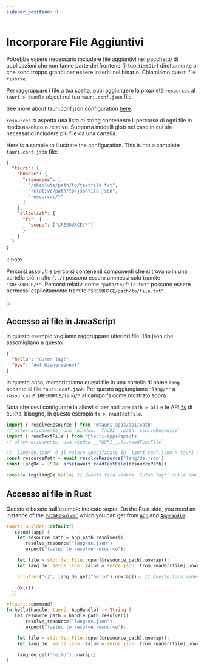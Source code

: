 ```yaml
---
sidebar_position: 8
---
```


# Incorporare File Aggiuntivi

Potrebbe essere necessario includere file aggiuntivi nel pacchetto di applicazioni che non fanno parte del frontend (il tuo `distDir`) direttamente o che sono troppo grandi per essere inseriti nel binario. Chiamiamo questi file `risorse`.

Per raggruppare i file a tua scelta, puoi aggiungere la proprietà `resources` al `tauri > bundle` object nel tuo `tauri.conf.json` file.

See more about tauri.conf.json configuration [here][tauri.bundle].

`resources` si aspetta una lista di string contenente il percorso di ogni file in modo assoluto o relativo. Supporta modelli glob nel caso in cui sia necessario includere più file da una cartella.

Here is a sample to illustrate the configuration. This is not a complete `tauri.conf.json` file:

```json title=tauri.conf.json
{
  "tauri": {
    "bundle": {
      "resources": [
        "/absolute/path/to/textfile.txt",
        "relative/path/to/jsonfile.json",
        "resources/*"
      ]
    },
    "allowlist": {
      "fs": {
        "scope": ["$RESOURCE/*"]
      }
    }
  }
}
```

:::note

Percorsi assoluti e percorsi contenenti componenti che si trovano in una cartella più in alto (`../`) possono essere ammessi solo tramite `"$RESOURCE/*"`. Percorsi relativi come `"path/to/file.txt"` possono essere permessi esplicitamente tramite `"$RESOURCE/path/to/file.txt"`.

:::

## Accesso ai file in JavaScript

In questo esempio vogliamo raggruppare ulteriori file i18n json che assomigliano a questo:

```json title=de.json
{
  "hello": "Guten Tag!",
  "bye": "Auf Wiedersehen!"
}
```

In questo caso, memorizziamo questi file in una cartella di nome `lang` accanto al file `tauri.conf.json`. Per questo aggiungiamo `"lang/*"` a `resources` e `$RESOURCE/lang/*` al campo fs come mostrato sopra.

Nota che devi configurare la allowlist per abilitare `path > all` e le API [`fs`][] di cui hai bisogno, in questo esempio `fs > readTextFile`.

```javascript
import { resolveResource } from '@tauri-apps/api/path'
// alternativamente, usa `window.__TAURI__.path. esolveResource`
import { readTextFile } from '@tauri-apps/api/fs'
// alternativamente, usa`window.__TAURI__.fs.readTextFile`

// `lang/de.json` è il valore specificato in `tauri.conf.json > tauri > bundle > resources`
const resourcePath = await resolveResource('lang/de.json')
const langDe = JSON. arse(await readTextFile(resourcePath))

console.log(langDe.hello) // Questo fará vedere 'Guten Tag!' sulla console devtools
```

## Accesso ai file in Rust

Questo è basato sull'esempio indicato sopra. On the Rust side, you need an instance of the [`PathResolver`][] which you can get from [`App`][] and [`AppHandle`][]:

```rust
tauri::Builder::default()
  .setup(|app| {
    let resource_path = app.path_resolver()
      .resolve_resource("lang/de.json")
      .expect("failed to resolve resource");

    let file = std::fs::File::open(&resource_path).unwrap();
    let lang_de: serde_json::Value = serde_json::from_reader(file).unwrap();

    println!("{}", lang_de.get("hello").unwrap()); // Questo farà vedere 'Guten Tag!' nella console

    Ok(())
  })
```

```rust
#[tauri::command]
fn hello(handle: tauri::AppHandle) -> String {
   let resource_path = handle.path_resolver()
      .resolve_resource("lang/de.json")
      .expect("failed to resolve resource");

    let file = std::fs::File::open(&resource_path).unwrap();
    let lang_de: serde_json::Value = serde_json::from_reader(file).unwrap();

    lang_de.get("hello").unwrap()
}
```

[tauri.bundle]: ../../api/config.md#tauri.bundle
[`fs`]: ../../api/js/fs/
[`PathResolver`]: https://docs.rs/tauri/latest/tauri/struct.PathResolver.html
[`App`]: https://docs.rs/tauri/latest/tauri/struct.App.html
[`AppHandle`]: https://docs.rs/tauri/latest/tauri/struct.AppHandle.html
